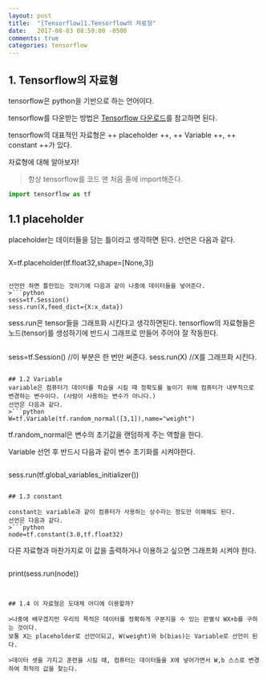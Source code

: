 ```yaml
---
layout: post
title:  "[Tensorflow]1.Tensorflow의 자료형"
date:   2017-08-03 08:59:00 -0500
comments: true
categories: tensorflow
---
```


## 1. Tensorflow의 자료형

tensorflow은 python을 기반으로 하는 언어이다.

tensorflow를 다운받는 방법은 [Tensorflow 다운로드](http://www.tensorflow.org/install/)를 참고하면 된다.

tensorflow의 대표적인 자료형은 ++ placeholder ++, ++ Variable ++, ++ constant ++가 있다. 

자료형에 대해 알아보자!

>항상 tensorflow를 코드 맨 처음 줄에 import해준다.
```python
import tensorflow as tf
```


## 1.1 placeholder
placeholder는 데이터들을 담는 틀이라고 생각하면 된다.
선언은 다음과 같다.
>```python
X=tf.placeholder(tf.float32,shape=[None,3])
```

선언만 하면 틀만있는 것이기에 다음과 같이 나중에 데이터들을 넣어준다.
>```python
sess=tf.Session()
sess.run(X,feed_dict={X:x_data})
```

sess.run은 tensor들을 그래프화 시킨다고 생각하면된다.
tensorflow의 자료형들은 노드(tensor)를 생성하기에 반드시 그래프로 만들어 주어야 잘 작동한다.
>```python
sess=tf.Session() //이 부분은 한 번만 써준다.
sess.run(X) //X를 그래프화 시킨다.
```

## 1.2 Variable
variable은 컴퓨터가 데이터를 학습을 시킬 때 정확도를 높이기 위해 컴퓨터가 내부적으로 변경하는 변수이다. (사람이 사용하는 변수가 아니다.)
선언은 다음과 같다.
>```python
W=tf.Variable(tf.random_normal([3,1]),name="weight")
```
tf.random_normal은 변수의 초기값을 랜덤하게 주는 역할을 한다.

Variable 선언 후 반드시 다음과 같이 변수 초기화를 시켜야한다.
>```python
sess.run(tf.global_variables_initializer())
```

## 1.3 constant

constant는 variable과 같이 컴퓨터가 사용하는 상수라는 정도만 이해해도 된다.
선언은 다음과 같다.
>```python
node=tf.constant(3.0,tf.float32)
```

다른 자료형과 마찬가지로 이 값을 출력하거나 이용하고 싶으면 그래프화 시켜야 한다.
>```python
print(sess.run(node))
```


## 1.4 이 자료형은 도대체 어디에 이용할까?

>나중에 배우겠지만 우리의 목적은 데이터를 정확하게 구분지을 수 있는 판별식 WX+b를 구하는 것이다.
보통 X는 placeholder로 선언이되고, W(weight)와 b(bias)는 Variable로 선언이 된다.

>데이터 셋을 가지고 훈련을 시킬 때, 컴퓨터는 데이터들을 X에 넣어가면서 W,b 스스로 변경하여 최적의 값을 찾는다.


